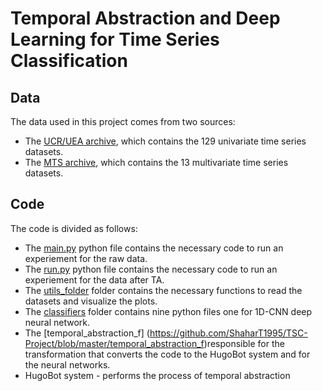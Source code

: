 # Temporal Abstraction and Deep Learning for Time Series Classification

## Data 
The data used in this project comes from two sources: 
* The [UCR/UEA archive](http://timeseriesclassification.com/TSC.zip), which contains the 129 univariate time series datasets. 
* The [MTS archive](http://www.mustafabaydogan.com/files/viewcategory/20-data-sets.html), which contains the 13 multivariate time series datasets.

## Code   
The code is divided as follows: 
* The [main.py](https://github.com/ShaharT1995/TSC-Project/blob/master/main.py) python file contains the necessary code to run an experiement for the raw data. 
* The [run.py](https://github.com/ShaharT1995/TSC-Project/blob/master/run.py) python file contains the necessary code to run an experiement for the data after TA. 
* The [utils_folder](https://github.com/ShaharT1995/TSC-Project/blob/master/utils_folder) folder contains the necessary functions to read the datasets and visualize the plots.
* The [classifiers](https://github.com/ShaharT1995/TSC-Project/blob/master/classifiers) folder contains nine python files one for 1D-CNN deep neural network.
* The [temporal_abstraction_f] (https://github.com/ShaharT1995/TSC-Project/blob/master/temporal_abstraction_f)responsible for the transformation that converts the code to the HugoBot system and for the neural networks.
* HugoBot system - performs the process of temporal abstraction

